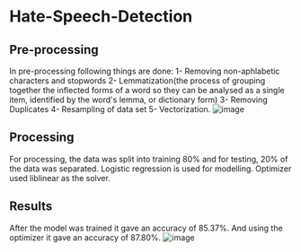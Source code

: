 # Hate-Speech-Detection

## Pre-processing
In pre-processing following things are done:
1- Removing non-aphlabetic characters and stopwords
2- Lemmatization(the process of grouping together the inflected forms of a word so they can be analysed as a single item, identified by the word's lemma, or dictionary form)
3- Removing Duplicates
4- Resampling of data set
5- Vectorization.
![image](https://user-images.githubusercontent.com/61706830/172048728-8275cd87-a6ca-45ba-8e77-88407a62fdf7.png)

## Processing
For processing, the data was split into training 80% and for testing, 20% of the data was separated. Logistic regression is used for modelling. Optimizer used liblinear as the solver.

## Results
After the model was trained it gave an accuracy of 85.37%. And using the optimizer it gave an accuracy of 87.80%.
![image](https://user-images.githubusercontent.com/61706830/172048834-8c0968d5-0ff7-4180-910d-30ce5e741a98.png)




